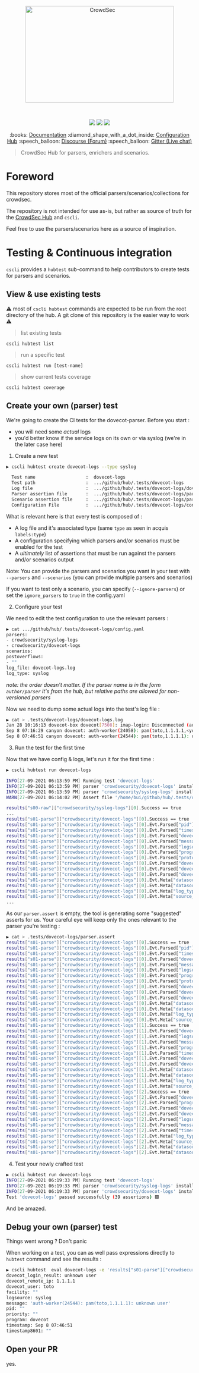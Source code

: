 <p align="center">
<img src="https://raw.githubusercontent.com/crowdsecurity/hub/master/assets/crowdsec_hub.svg" alt="CrowdSec" title="CrowdSec" width="400" height="260"/>
</p>
</br>
<p align="center">
<img src="https://img.shields.io/endpoint?url=https://gist.githubusercontent.com/AlteredCoder/ed74e50c43e3b17bdfc4d93149f23d37/raw/hub_parsers_badge.json">
<img src="https://img.shields.io/endpoint?url=https://gist.githubusercontent.com/AlteredCoder/ed74e50c43e3b17bdfc4d93149f23d37/raw/hub_scenarios_badge.json">
<img src="https://img.shields.io/endpoint?url=https://gist.githubusercontent.com/AlteredCoder/ed74e50c43e3b17bdfc4d93149f23d37/raw/hub_waap_badge.json">
</p>

<p align="center">
:books: <a href="https://doc.crowdsec.net">Documentation</a>
:diamond_shape_with_a_dot_inside: <a href="https://hub.crowdsec.net">Configuration Hub</a>
:speech_balloon: <a href="https://discourse.crowdsec.net">Discourse (Forum)</a>
:speech_balloon: <a href="https://gitter.im/crowdsec-project/community?utm_source=share-link&utm_medium=link&utm_campaign=share-link">Gitter (Live chat)</a>
</p>

> CrowdSec Hub for parsers, enrichers and scenarios.

# Foreword

This repository stores most of the official parsers/scenarios/collections for crowdsec.

The repository is not intended for use as-is, but rather as source of truth for the [CrowdSec Hub](https://hub.crowdsec.net/) and `cscli`.

Feel free to use the parsers/scenarios here as a source of inspiration.

# Testing & Continuous integration

`cscli` provides a `hubtest` sub-command to help contributors to create tests for parsers and scenarios.

## View & use existing tests

:warning: most of `cscli hubtest` commands are expected to be run from the root directory of the hub. A git clone of this repository is the easier way to work :warning:

> list existing tests

`cscli hubtest list`

> run a specific test

`cscli hubtest run [test-name]`

> show current tests coverage

`cscli hubtest coverage`

## Create your own (parser) test

We're going to create the CI tests for the dovecot-parser. Before you start :

- you will need some _actual_ logs
- you'd better know if the service logs on its own or via syslog (we're in the later case here)

1. Create a new test

```bash
▶ cscli hubtest create dovecot-logs --type syslog

  Test name                   :  dovecot-logs
  Test path                   :  .../github/hub/.tests/dovecot-logs
  Log file                    :  .../github/hub/.tests/dovecot-logs/dovecot-logs.log (please fill it with logs)
  Parser assertion file       :  .../github/hub/.tests/dovecot-logs/parser.assert (please fill it with assertion)
  Scenario assertion file     :  .../github/hub/.tests/dovecot-logs/parser.assert (please fill it with assertion)
  Configuration File          :  .../github/hub/.tests/dovecot-logs/config.yaml (please fill it with parsers, scenarios...)

```

What is relevant here is that every test is composed of :

- A log file and it's associated type (same `type` as seen in acquis `labels:type`)
- A configuration specifying which parsers and/or scenarios must be enabled for the test
- A _ultimately_ list of assertions that must be run against the parsers and/or scenarios output

Note: You can provide the parsers and scenarios you want in your test with `--parsers` and `--scenarios` (you can provide multiple parsers and scenarios)

If you want to test only a scenario, you can specify (`--ignore-parsers`) or set the `ignore_parsers` to `true` in the config.yaml

2. Configure your test

We need to edit the test configuration to use the relevant parsers :

```bash
▶ cat .../github/hub/.tests/dovecot-logs/config.yaml
parsers:
- crowdsecurity/syslog-logs
- crowdsecurity/dovecot-logs
scenarios:
postoverflows:
- ""
log_file: dovecot-logs.log
log_type: syslog

```

_note: the order doesn't matter. If the parser name is in the form `author/parser` it's from the hub, but relative paths are allowed for non-versioned parsers_

Now we need to dump some actual logs into the test's log file :

```bash
▶ cat > .tests/dovecot-logs/dovecot-logs.log
Jan 28 10:16:13 dovecot-box dovecot[7508]: imap-login: Disconnected (auth failed, 1 attempts in 6 secs): user=<toto@toto.com>, method=PLAIN, rip=4.4.4.4, lip=7.7.7.7, TLS, session=<3650VvK5bdIaW-iK>
Sep 8 07:16:29 canyon dovecot: auth-worker(24058): pam(toto,1.1.1.1,<youpi>): pam_authenticate() failed: Authentication failure (password mismatch?)
Sep 8 07:46:51 canyon dovecot: auth-worker(24544): pam(toto,1.1.1.1): unknown user

```

3. Run the test for the first time

Now that we have config & logs, let's run it for the first time :

```bash
▶ cscli hubtest run dovecot-logs

INFO[27-09-2021 06:13:59 PM] Running test 'dovecot-logs'                  
INFO[27-09-2021 06:13:59 PM] parser 'crowdsecurity/dovecot-logs' installed successfully in runtime environment
INFO[27-09-2021 06:13:59 PM] parser 'crowdsecurity/syslog-logs' installed successfully in runtime environment
WARN[27-09-2021 06:14:02 PM] Assert file '/home/bui/github/hub/.tests/dovecot-logs/parser.assert' is empty, generating assertion: 

results["s00-raw"]["crowdsecurity/syslog-logs"][0].Success == true
...
results["s01-parse"]["crowdsecurity/dovecot-logs"][0].Success == true
results["s01-parse"]["crowdsecurity/dovecot-logs"][0].Evt.Parsed["pid"] == "7508"
results["s01-parse"]["crowdsecurity/dovecot-logs"][0].Evt.Parsed["timestamp"] == "Jan 28 10:16:13"
results["s01-parse"]["crowdsecurity/dovecot-logs"][0].Evt.Parsed["dovecot_login_result"] == "Disconnected (auth failed, 1 attempts in 6 secs)"
results["s01-parse"]["crowdsecurity/dovecot-logs"][0].Evt.Parsed["message"] == "imap-login: Disconnected (auth failed, 1 attempts in 6 secs): user=<toto@toto.com>, method=PLAIN, rip=4.4.4.4, lip=7.7.7.7, TLS, session=<3650VvK5bdIaW-iK>"
results["s01-parse"]["crowdsecurity/dovecot-logs"][0].Evt.Parsed["logsource"] == "syslog"
results["s01-parse"]["crowdsecurity/dovecot-logs"][0].Evt.Parsed["program"] == "dovecot"
results["s01-parse"]["crowdsecurity/dovecot-logs"][0].Evt.Parsed["protocol"] == "imap"
results["s01-parse"]["crowdsecurity/dovecot-logs"][0].Evt.Parsed["dovecot_local_ip"] == "7.7.7.7"
results["s01-parse"]["crowdsecurity/dovecot-logs"][0].Evt.Parsed["dovecot_remote_ip"] == "4.4.4.4"
results["s01-parse"]["crowdsecurity/dovecot-logs"][0].Evt.Parsed["dovecot_user"] == "toto@toto.com"
results["s01-parse"]["crowdsecurity/dovecot-logs"][0].Evt.Meta["datasource_path"] == "dovecot-logs.log"
results["s01-parse"]["crowdsecurity/dovecot-logs"][0].Evt.Meta["datasource_type"] == "file"
results["s01-parse"]["crowdsecurity/dovecot-logs"][0].Evt.Meta["log_type"] == "dovecot_logs"
results["s01-parse"]["crowdsecurity/dovecot-logs"][0].Evt.Meta["source_ip"] == "4.4.4.4"
...
```

As our `parser.assert` is empty, the tool is generating some "suggested" asserts for us.
Your careful eye will keep only the ones relevant to the parser you're testing :

```bash
▶ cat > .tests/dovecot-logs/parser.assert
results["s01-parse"]["crowdsecurity/dovecot-logs"][0].Success == true
results["s01-parse"]["crowdsecurity/dovecot-logs"][0].Evt.Parsed["pid"] == "7508"
results["s01-parse"]["crowdsecurity/dovecot-logs"][0].Evt.Parsed["timestamp"] == "Jan 28 10:16:13"
results["s01-parse"]["crowdsecurity/dovecot-logs"][0].Evt.Parsed["dovecot_login_result"] == "Disconnected (auth failed, 1 attempts in 6 secs)"
results["s01-parse"]["crowdsecurity/dovecot-logs"][0].Evt.Parsed["message"] == "imap-login: Disconnected (auth failed, 1 attempts in 6 secs): user=<toto@toto.com>, method=PLAIN, rip=4.4.4.4, lip=7.7.7.7, TLS, session=<3650VvK5bdIaW-iK>"
results["s01-parse"]["crowdsecurity/dovecot-logs"][0].Evt.Parsed["logsource"] == "syslog"
results["s01-parse"]["crowdsecurity/dovecot-logs"][0].Evt.Parsed["program"] == "dovecot"
results["s01-parse"]["crowdsecurity/dovecot-logs"][0].Evt.Parsed["protocol"] == "imap"
results["s01-parse"]["crowdsecurity/dovecot-logs"][0].Evt.Parsed["dovecot_local_ip"] == "7.7.7.7"
results["s01-parse"]["crowdsecurity/dovecot-logs"][0].Evt.Parsed["dovecot_remote_ip"] == "4.4.4.4"
results["s01-parse"]["crowdsecurity/dovecot-logs"][0].Evt.Parsed["dovecot_user"] == "toto@toto.com"
results["s01-parse"]["crowdsecurity/dovecot-logs"][0].Evt.Meta["datasource_path"] == "dovecot-logs.log"
results["s01-parse"]["crowdsecurity/dovecot-logs"][0].Evt.Meta["datasource_type"] == "file"
results["s01-parse"]["crowdsecurity/dovecot-logs"][0].Evt.Meta["log_type"] == "dovecot_logs"
results["s01-parse"]["crowdsecurity/dovecot-logs"][0].Evt.Meta["source_ip"] == "4.4.4.4"
results["s01-parse"]["crowdsecurity/dovecot-logs"][1].Success == true
results["s01-parse"]["crowdsecurity/dovecot-logs"][1].Evt.Parsed["dovecot_login_result"] == "Authentication failure (password mismatch?)"
results["s01-parse"]["crowdsecurity/dovecot-logs"][1].Evt.Parsed["logsource"] == "syslog"
results["s01-parse"]["crowdsecurity/dovecot-logs"][1].Evt.Parsed["message"] == "auth-worker(24058): pam(toto,1.1.1.1,<youpi>): pam_authenticate() failed: Authentication failure (password mismatch?)"
results["s01-parse"]["crowdsecurity/dovecot-logs"][1].Evt.Parsed["program"] == "dovecot"
results["s01-parse"]["crowdsecurity/dovecot-logs"][1].Evt.Parsed["timestamp"] == "Sep 8 07:16:29"
results["s01-parse"]["crowdsecurity/dovecot-logs"][1].Evt.Parsed["dovecot_remote_ip"] == "1.1.1.1"
results["s01-parse"]["crowdsecurity/dovecot-logs"][1].Evt.Parsed["dovecot_user"] == "toto"
results["s01-parse"]["crowdsecurity/dovecot-logs"][1].Evt.Meta["datasource_path"] == "dovecot-logs.log"
results["s01-parse"]["crowdsecurity/dovecot-logs"][1].Evt.Meta["datasource_type"] == "file"
results["s01-parse"]["crowdsecurity/dovecot-logs"][1].Evt.Meta["log_type"] == "dovecot_logs"
results["s01-parse"]["crowdsecurity/dovecot-logs"][1].Evt.Meta["source_ip"] == "1.1.1.1"
results["s01-parse"]["crowdsecurity/dovecot-logs"][2].Success == true
results["s01-parse"]["crowdsecurity/dovecot-logs"][2].Evt.Parsed["dovecot_login_result"] == "unknown user"
results["s01-parse"]["crowdsecurity/dovecot-logs"][2].Evt.Parsed["program"] == "dovecot"
results["s01-parse"]["crowdsecurity/dovecot-logs"][2].Evt.Parsed["dovecot_remote_ip"] == "1.1.1.1"
results["s01-parse"]["crowdsecurity/dovecot-logs"][2].Evt.Parsed["dovecot_user"] == "toto"
results["s01-parse"]["crowdsecurity/dovecot-logs"][2].Evt.Parsed["logsource"] == "syslog"
results["s01-parse"]["crowdsecurity/dovecot-logs"][2].Evt.Parsed["message"] == "auth-worker(24544): pam(toto,1.1.1.1): unknown user"
results["s01-parse"]["crowdsecurity/dovecot-logs"][2].Evt.Parsed["timestamp"] == "Sep 8 07:46:51"
results["s01-parse"]["crowdsecurity/dovecot-logs"][2].Evt.Meta["log_type"] == "dovecot_logs"
results["s01-parse"]["crowdsecurity/dovecot-logs"][2].Evt.Meta["source_ip"] == "1.1.1.1"
results["s01-parse"]["crowdsecurity/dovecot-logs"][2].Evt.Meta["datasource_path"] == "dovecot-logs.log"
results["s01-parse"]["crowdsecurity/dovecot-logs"][2].Evt.Meta["datasource_type"] == "file"
```

4. Test your newly crafted test

```bash
▶ cscli hubtest run dovecot-logs                                
INFO[27-09-2021 06:19:33 PM] Running test 'dovecot-logs'                  
INFO[27-09-2021 06:19:33 PM] parser 'crowdsecurity/syslog-logs' installed successfully in runtime environment
INFO[27-09-2021 06:19:33 PM] parser 'crowdsecurity/dovecot-logs' installed successfully in runtime environment
Test 'dovecot-logs' passed successfully (39 assertions) 🟩
```

And be amazed.

## Debug your own (parser) test

Things went wrong ? Don't panic

When working on a test, you can as well pass expressions directly to `hubtest` command and see the results :

```bash
▶ cscli hubtest  eval dovecot-logs -e 'results["s01-parse"]["crowdsecurity/dovecot-logs"][2].Evt.Parsed'
dovecot_login_result: unknown user
dovecot_remote_ip: 1.1.1.1
dovecot_user: toto
facility: ""
logsource: syslog
message: 'auth-worker(24544): pam(toto,1.1.1.1): unknown user'
pid: ""
priority: ""
program: dovecot
timestamp: Sep 8 07:46:51
timestamp8601: ""
```

## Open your PR

yes.
